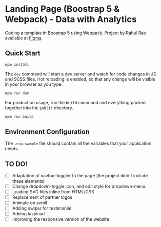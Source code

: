 # Landing Page (Boostrap 5 & Webpack) - Data with Analytics

Coding a template in Boostrap 5 using Webpack. Project by Rahul Rao available at [Figma](https://www.figma.com/community/file/990634575416780811).

## Quick Start

```bash
npm install
```

The `dev` command will start a dev server and watch for code changes in JS and SCSS files. Hot reloading is enabled, so that any change will be visible in your browser as you type.

```bash
npm run dev
```

For production usage, run the `build` command and everything packed together into the `public` directory.

```bash
npm run build
```

## Environment Configuration

The `.env.sample` file should contain all the variables that your application needs.

## TO DO!

-   [ ] Adaptation of navbar-toggler to the page (the project didn't include these elements)
-   [ ] Change dropdown-toggle icon, and edit style for dropdown-menu
-   [ ] Loading SVG files inline from HTML/CSS
-   [ ] Replacement of partner logos
-   [ ] Animate on scroll
-   [ ] Adding swiper for testimonial
-   [ ] Adding lazyload
-   [ ] Improving the responsive version of the website
